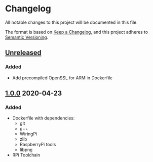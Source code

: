 # Changelog
All notable changes to this project will be documented in this file.

The format is based on [Keep a Changelog](https://keepachangelog.com/en/1.1.0/),
and this project adheres to [Semantic Versioning](https://semver.org/spec/v2.0.0.html).

## [Unreleased]

### Added

- Add precompiled OpenSSL for ARM in Dockerfile

## [1.0.0] 2020-04-23

### Added

- Dockerfile with dependencies:
  + git
  + g++
  + WiringPi
  + zlib
  + RaspberryPi tools
  + libpng
- RPi Toolchain

[Unreleased]: https://github.com/Mq89/rco-ci/compare/v1.0.0...master
[1.0.0]: https://github.com/Mq89/rco-ci/releases/tag/v1.0.0
